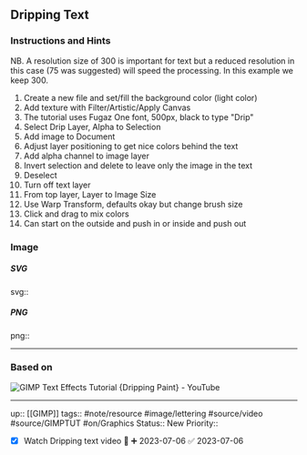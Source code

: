 ## Dripping Text


### Instructions and Hints

NB. A resolution size of 300 is important for text but a reduced resolution in this case (75 was suggested) will speed the processing. In this example we keep 300.

1. Create a new file and set/fill the background color (light color)
2. Add texture with Filter/Artistic/Apply Canvas
3. The tutorial uses Fugaz One font, 500px, black to type "Drip"
4. Select Drip Layer, Alpha to Selection
5. Add image to  Document
6. Adjust layer positioning to get nice colors behind the text
7. Add alpha channel to image layer
8. Invert selection and delete to leave only the image in the text
9. Deselect
10. Turn off text layer
11. From top layer, Layer to Image Size
12. Use Warp Transform, defaults okay but change brush size
13. Click and drag to mix colors 
14. Can start on the outside and push in or inside and push out

### Image


##### SVG

svg:: 

##### PNG

png:: 

---
### Based on

![GIMP Text Effects Tutorial {Dripping Paint} - YouTube](https://www.youtube.com/watch?v=_P2JEj3PZXo&list=PL0ejHuObTsxPRrM3qbKLL2V4iejcXHFKJ&index=12)

---

up:: [[GIMP]]
tags:: #note/resource #image/lettering  #source/video #source/GIMPTUT #on/Graphics 
Status:: New
Priority:: 

- [x] Watch Dripping text video 🔼 ➕ 2023-07-06 ✅ 2023-07-06


